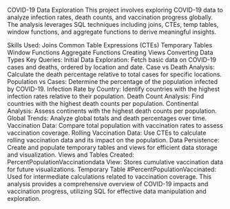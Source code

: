 COVID-19 Data Exploration
This project involves exploring COVID-19 data to analyze infection rates, death counts, and vaccination progress globally. The analysis leverages SQL techniques including joins, CTEs, temp tables, window functions, and aggregate functions to derive meaningful insights.

Skills Used:
Joins
Common Table Expressions (CTEs)
Temporary Tables
Window Functions
Aggregate Functions
Creating Views
Converting Data Types
Key Queries:
Initial Data Exploration: Fetch basic data on COVID-19 cases and deaths, ordered by location and date.
Case vs Death Analysis: Calculate the death percentage relative to total cases for specific locations.
Population vs Cases: Determine the percentage of the population infected by COVID-19.
Infection Rate by Country: Identify countries with the highest infection rates relative to their population.
Death Count Analysis: Find countries with the highest death counts per population.
Continental Analysis: Assess continents with the highest death counts per population.
Global Trends: Analyze global totals and death percentages over time.
Vaccination Data: Compare total population with vaccination rates to assess vaccination coverage.
Rolling Vaccination Data: Use CTEs to calculate rolling vaccination data and its impact on the population.
Data Persistence: Create and populate temporary tables and views for efficient data storage and visualization.
Views and Tables Created:
PercentPopulationVaccinationdata View: Stores cumulative vaccination data for future visualizations.
Temporary Table #PercentPopulationVaccinated: Used for intermediate calculations related to vaccination coverage.
This analysis provides a comprehensive overview of COVID-19 impacts and vaccination progress, utilizing SQL for effective data manipulation and exploration.
